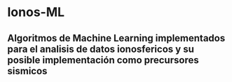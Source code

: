 # Ionos-ML

## Algoritmos de Machine Learning implementados para el analisis de datos ionosfericos y su posible implementación como precursores sismicos
